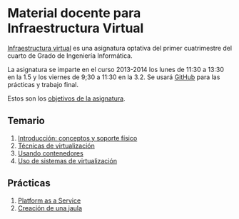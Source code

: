 Material docente para Infraestructura Virtual
==

[Infraestructura virtual](http://grados.ugr.es/informatica/pages/infoacademica/guias_docentes/espti/infraestructuravirtual)
es una asignatura optativa del primer cuatrimestre del cuarto de Grado
de Ingeniería Informática.

La asignatura se imparte en el curso 2013-2014 los lunes de 11:30 a
13:30 en la 1.5 y los viernes de 9;30 a 11:30 en la 3.2. Se usará
[GitHub](http://github.com) para las prácticas y trabajo final.

Estos son los [objetivos de la asignatura](documentos/objetivos.md). 

Temario
------------

1. [Introducción: conceptos y soporte físico](documentos/temas/Intro:concepto_y_soporte_fisico.md)
2. [Técnicas de virtualización](documentos/temas/Tecnicas_de_virtualizacion.md)
2. [Usando contenedores](documentos/temas/Contenedores.md)
3. [Uso de sistemas de virtualización](documentos/temas/Uso_de_sistemas.md)

Prácticas
-------------

1. [Platform as a Service](documentos/practicas/1.PaaS.md)
1. [Creación de una jaula](documentos/practicas/2.Jaula.md)

